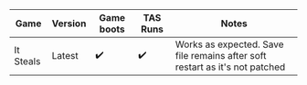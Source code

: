 Game | Version | Game boots | TAS Runs | Notes
---  | ---     | ---        | ---      | ---
It Steals | Latest | :heavy_check_mark: | :heavy_check_mark: | Works as expected. Save file remains after soft restart as it's not patched
